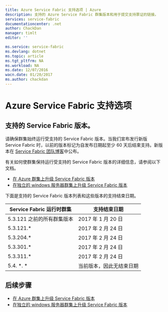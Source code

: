 ```yaml
---
title: Azure Service Fabric 支持选项 | Azure
description: 支持的 Azure Service Fabric 群集版本和用于提交支持票证的链接。
services: service-fabric
documentationcenter: .net
author: ChackDan
manager: timlt
editor: ''

ms.service: service-fabric
ms.devlang: dotnet
ms.topic: article
ms.tgt_pltfrm: NA
ms.workload: NA
ms.date: 12/07/2016
wacn.date: 01/20/2017
ms.author: chackdan
---
```


# Azure Service Fabric 支持选项

<a id="releasesuport"></a>
## 支持的 Service Fabric 版本。

请确保群集始终运行受支持的 Service Fabric 版本。当我们宣布发行新版 Service Fabric 时，以前的版本标记为自发布日期起至少 60 天后结束支持。新版本在 [Service Fabric 团队博客](https://blogs.msdn.microsoft.com/azureservicefabric/)中公布。

有关如何使群集保持运行受支持的 Service Fabric 版本的详细信息，请参阅以下文档。

- [在 Azure 群集上升级 Service Fabric 版本](./service-fabric-cluster-upgrade.md)
- [在独立的 windows 服务器群集上升级 Service Fabric 版本](./service-fabric-cluster-upgrade-windows-server.md)

下面是支持的 Service Fabric 版本列表和这些版本的支持结束日期。

| **Service Fabric 运行时群集** | **支持结束日期** |
| --- | --- |
| 5\.3.121 之前的所有群集版本 |2017 年 1 月 20 日 |
| 5\.3.121.* |2017 年 2 月 24 日 |
| 5\.3.204.* |2017 年 2 月 24 日 |
| 5\.3.301.* |2017 年 2 月 24 日 |
| 5\.3.311.* |2017 年 2 月 24 日 |
| 5\.4. *. * |当前版本，因此无结束日期 |

## 后续步骤

- [在 Azure 群集上升级 Service Fabric 版本](./service-fabric-cluster-upgrade.md)
- [在独立的 windows 服务器群集上升级 Service Fabric 版本](./service-fabric-cluster-upgrade-windows-server.md)

<!--references-->

[acom-docs]: /documentation/articles/service-fabric/

<!---HONumber=Mooncake_0116_2017-->